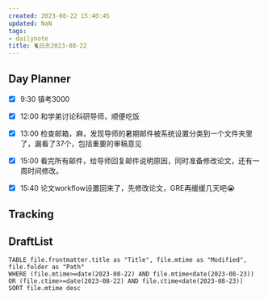 ```yaml
---
created: 2023-08-22 15:40:45
updated: NaN
tags: 
- dailynote
title: 🐈日志2023-08-22
---
```


## Day Planner
- [x] 9:30 镇考3000
- [x] 12:00 和学弟讨论科研导师，顺便吃饭
- [x] 13:00 检查邮箱，麻，发现导师的暑期邮件被系统设置分类到一个文件夹里了，漏看了37个，包括重要的审稿意见
- [x] 15:00 看完所有邮件，给导师回复邮件说明原因，同时准备修改论文，还有一周时间修改。
- [x] 15:40 论文workflow设置回来了，先修改论文，GRE再缓缓几天吧😭


## Tracking


## DraftList
<!--此处显示今日新增或修改的草稿或其它非文献笔记文件-->

```dataview
TABLE file.frontmatter.title as "Title", file.mtime as "Modified", file.folder as "Path"
WHERE (file.mtime>=date(2023-08-22) AND file.mtime<date(2023-08-23)) OR (file.ctime>=date(2023-08-22) AND file.ctime<date(2023-08-23))
SORT file.mtime desc
```
